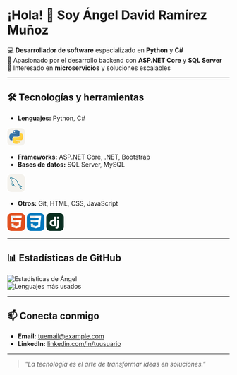 # ¡Hola! 👋 Soy Ángel David Ramírez Muñoz

💻 **Desarrollador de software** especializado en **Python** y **C#**  
🚀 Apasionado por el desarrollo backend con **ASP.NET Core** y **SQL Server**  
🎯 Interesado en **microservicios** y soluciones escalables

---

## 🛠 Tecnologías y herramientas
- **Lenguajes:** Python, C#
<div>
<img src="python.svg" width="40" height="40" />
</div>

- **Frameworks:** ASP.NET Core, .NET, Bootstrap
- **Bases de datos:** SQL Server, MySQL
<div>
<img src="mysql.svg" width="40" height="40" />
</div>

- **Otros:** Git, HTML, CSS, JavaScript

<div>
<img src="html5.svg" width="40" height="40" />
<img src="css.svg" width="40" height="40" />
<img src="django.svg" width="40" height="40" />
</div>

---

## 📊 Estadísticas de GitHub
![Estadísticas de Ángel](https://github-readme-stats.vercel.app/api?username=TU_USUARIO&show_icons=true&theme=tokyonight)  
![Lenguajes más usados](https://github-readme-stats.vercel.app/api/top-langs/?username=TU_USUARIO&layout=compact&theme=tokyonight)

---

## 📫 Conecta conmigo
- **Email:** [tuemail@example.com](mailto:tuemail@example.com)  
- **LinkedIn:** [linkedin.com/in/tuusuario](https://linkedin.com/in/tuusuario)

---

> *"La tecnología es el arte de transformar ideas en soluciones."*

